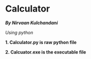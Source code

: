 # Calculator

***By Nirvaan Kulchandani***

*Using python*

**1. Calculator.py is raw python file**

**2. Calcuator.exe is the executable file**
